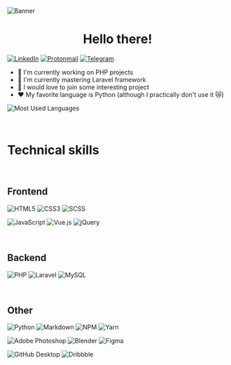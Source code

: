 ![Banner](https://user-images.githubusercontent.com/61974579/146420144-72a8348b-a9a4-4df8-bec0-b6752b3204bf.png)

<h1 align="center">Hello there!</h1>

<!-- https://github.com/Ileriayo/markdown-badges -->
<!-- https://github.com/anuraghazra/github-readme-stats#themes -->
<!-- https://github.com/simple-icons/simple-icons/blob/develop/slugs.md -->

[![LinkedIn](https://img.shields.io/badge/Maciej_Gawrysiak-30302f?style=flat&logo=linkedin)](https://www.linkedin.com/in/maciej-gawrysiak)
[![Protonmail](https://img.shields.io/badge/gawrysiak.maciej@pm.me-30302f?style=flat&logo=protonmail)](mailto:gawrysiak.maciej@pm.me)
[![Telegram](https://img.shields.io/badge/Telegram-30302f?style=flat&logo=telegram)](t.me/MASSHUU)

- 🔭 I'm currently working on PHP projects
- 🌱 I'm currently mastering Laravel framework
- 👯 I would love to join some interesting project
- ❤ My favorite language is Python (although I practically don't use it 😿)

![Most Used Languages](https://github-readme-stats.vercel.app/api/top-langs/?username=MASSHUU12&theme=radical)

<br />

# Technical skills

<br />

## Frontend

![HTML5](https://img.shields.io/badge/html5-%23E34F26.svg?style=for-the-badge&logo=html5&logoColor=white)
![CSS3](https://img.shields.io/badge/css3-%231572B6.svg?style=for-the-badge&logo=css3&logoColor=white)
![SCSS](https://img.shields.io/badge/SCSS-hotpink.svg?style=for-the-badge&logo=SCSS&logoColor=white)

![JavaScript](https://img.shields.io/badge/javascript-%23323330.svg?style=for-the-badge&logo=javascript&logoColor=%23F7DF1E)
![Vue.js](https://img.shields.io/badge/vue.js-%2335495e.svg?style=for-the-badge&logo=vuedotjs&logoColor=%234FC08D)
![jQuery](https://img.shields.io/badge/jquery-%230769AD.svg?style=for-the-badge&logo=jquery&logoColor=white)

<br />

## Backend

![PHP](https://img.shields.io/badge/php-%23777BB4.svg?style=for-the-badge&logo=php&logoColor=white)
![Laravel](https://img.shields.io/badge/laravel-%23FF2D20.svg?style=for-the-badge&logo=laravel&logoColor=white)
![MySQL](https://img.shields.io/badge/mysql-%2300f.svg?style=for-the-badge&logo=mysql&logoColor=white)

<br />

## Other

![Python](https://img.shields.io/badge/python-3670A0?style=for-the-badge&logo=python&logoColor=ffdd54)
![Markdown](https://img.shields.io/badge/markdown-%23000000.svg?style=for-the-badge&logo=markdown&logoColor=white)
![NPM](https://img.shields.io/badge/NPM-%23000000.svg?style=for-the-badge&logo=npm&logoColor=white)
![Yarn](https://img.shields.io/badge/yarn-%232C8EBB.svg?style=for-the-badge&logo=yarn&logoColor=white)

![Adobe Photoshop](https://img.shields.io/badge/adobe_photoshop-%2331A8FF.svg?style=for-the-badge&logo=adobephotoshop&logoColor=white)
![Blender](https://img.shields.io/badge/blender-%23F5792A.svg?style=for-the-badge&logo=blender&logoColor=white)
![Figma](https://img.shields.io/badge/figma-%23F24E1E.svg?style=for-the-badge&logo=figma&logoColor=white)

![GitHub Desktop](https://img.shields.io/badge/github_desktop-%23121011.svg?style=for-the-badge&logo=github&logoColor=white)
![Dribbble](https://img.shields.io/badge/Dribbble-EA4C89?style=for-the-badge&logo=dribbble&logoColor=white)
